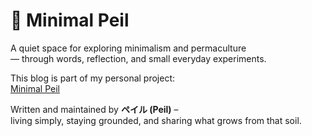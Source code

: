 # 🌿 Minimal Peil

A quiet space for exploring minimalism and permaculture  
— through words, reflection, and small everyday experiments.

This blog is part of my personal project:  
[Minimal Peil](https://minimal-peil.github.io)

Written and maintained by **ペイル (Peil)** –  
living simply, staying grounded, and sharing what grows from that soil.
